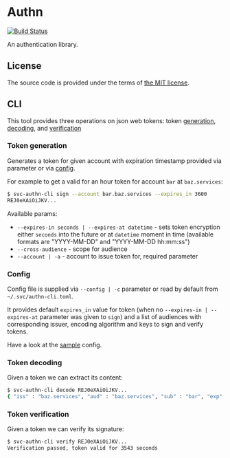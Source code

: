 # Authn

[![Build Status][travis-img]][travis]

An authentication library.



## License

The source code is provided under the terms of [the MIT license][license].

[license]:http://www.opensource.org/licenses/MIT
[travis]:https://travis-ci.com/netology-group/svc-authn-rs?branch=master
[travis-img]:https://travis-ci.com/netology-group/svc-authn-rs.png?branch=master


## CLI

This tool provides three operations on json web tokens: token [generation](#token-generation), [decoding](#token-decoding), and [verification](#token-verification)


### Token generation
Generates a token for given account with expiration timestamp provided via parameter or via [config](#config).

For example to get a valid for an hour token for account `bar` at `baz.services`:
```bash
$ svc-authn-cli sign --account bar.baz.services --expires_in 3600
REJ0eXAiOiJKV...
```

Available params:
- `--expires-in seconds | --expires-at datetime` - sets token encryption either `seconds` into the future or at `datetime` moment in time (available formats are "YYYY-MM-DD" and "YYYY-MM-DD hh:mm:ss")
- `--cross-audience` - scope for audience
- `--account | -a` - account to issue token for, required parameter


### Config
Config file is supplied via `--config | -c` parameter or read by default from `~/.svc/authn-cli.toml`.

It provides default `expires_in` value for token (when no `--expires-in | --expires-at` parameter was given to `sign`) and a list of audiences with corresponding issuer, encoding algorithm and keys to sign and verify tokens.

Have a look at the [sample](sample_conf/authn-cli.toml.example) config.



### Token decoding
Given a token we can extract its content:
```bash
$ svc-authn-cli decode REJ0eXAiOiJKV...
{ "iss" : "baz.services", "aud" : "baz.services", "sub" : "bar", "exp": 1586531265 }
```

### Token verification
Given a token we can verify its signature:
```bash
$ svc-authn-cli verify REJ0eXAiOiJKV...
Verification passed, token valid for 3543 seconds
```

